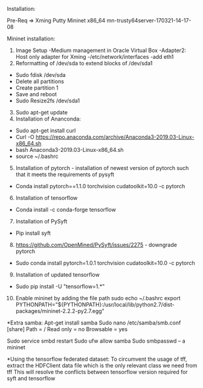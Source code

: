 Installation:

Pre-Req =>
Xming
Putty
Mininet x86_64 mn-trusty64server-170321-14-17-08

Mininet installation:
1.	Image Setup
-Medium management in Oracle Virtual Box
-Adapter2: Host only adapter for Xming
	-/etc/network/interfaces
		-add eth1
2.	Reformatting of /dev/sda to extend blocks of /dev/sda1
-	Sudo fdisk /dev/sda
-	Delete all partitions
-	Create partition 1
-	Save and reboot
-	Sudo Resize2fs /dev/sda1
3.	Sudo apt-get update
4.	Installation of Ananconda:
-	Sudo apt-get install curl
-	Curl -O https://repo.anaconda.com/archive/Anaconda3-2019.03-Linux-x86_64.sh
-	bash Anaconda3-2019.03-Linux-x86_64.sh
-	source ~/.bashrc
5.	Installation of pytorch - installation of newest version of pytorch such that it meets the requirements of pysyft
-	Conda install pytorch==1.1.0 torchvision cudatoolkit=10.0 -c pytorch
6.	Installation of tensorflow
-	Conda install -c conda-forge tensorflow
7.	Installation of PySyft
-	Pip install syft
8.	https://github.com/OpenMined/PySyft/issues/2275 - downgrade pytorch
-	Sudo conda install pytorch=1.0.1 torchvision cudatoolkit=10.0 -c pytorch
9.	Installation of updated tensorflow
-	Sudo pip install -U "tensorflow=1.*"
10.	Enable mininet by adding the file path
	sudo echo ~/.bashrc export PYTHONPATH="${PYTHONPATH}:/usr/local/lib/python2.7/dist-packages/mininet-2.2.2-py2.7.egg"
	
*Extra samba:
Apt-get install samba
Sudo nano /etc/samba/smb.conf
[share]
Path = /
Read only = no
Browsable  = yes

Sudo service smbd restart
Sudo ufw allow samba
Sudo smbpasswd – a mininet


*Using the tensorflow federated dataset:
To circumvent the usage of tff, extract the HDFClient data file which is the only relevant class we need from tff
This will resolve the conflicts between tensorflow version required for syft and tensorflow
